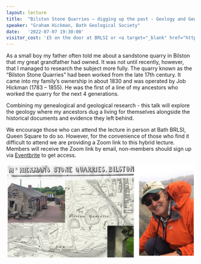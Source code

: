 ```yaml
---
layout: lecture
title:  "Bilston Stone Quarries – digging up the past - Geology and Genealogy"
speaker: "Graham Hickman, Bath Geological Society"
date:   '2022-07-07 19:30:00'
visitor_cost: '£5 on the door at BRLSI or <a target="_blank" href="https://www.eventbrite.co.uk/e/bilston-stone-quarries-digging-up-the-past-geology-and-genealogy-tickets-360311400097">Book via Eventbrite</a> to access via Zoom'
---
```

As a small boy my father often told me about a sandstone quarry in Bilston that my great grandfather had owned. It was not until recently, however, that I managed to research the subject more fully. The quarry known as the “Bilston Stone Quarries” had been worked from the late 17th century. It came into my family’s ownership in about 1830 and was operated by Job Hickman (1783 – 1855). He was the first of a line of my ancestors who worked the quarry for the next 4 generations.

Combining my genealogical and geological research - this talk will explore the geology where my ancestors dug a living for themselves alongside the historical documents and evidence they left behind.

We encourage those who can attend the lecture in person at Bath BRLSI, Queen Square to do so. However, for the convenience of those who find it difficult to attend we are providing a Zoom link to this hybrid lecture. Members will receive the Zoom link by email, non-members should sign up via <a href="https://www.eventbrite.co.uk/e/bilston-stone-quarries-digging-up-the-past-geology-and-genealogy-tickets-360311400097">Eventbrite</a> to get access.

<img src='/assets/bilston-stone-quarry.JPG'>